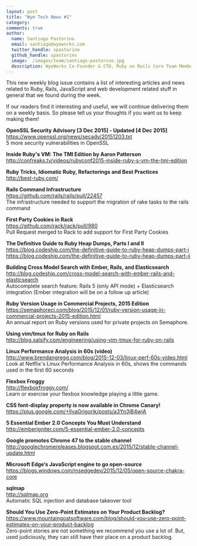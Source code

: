 ```yaml
---
layout: post
title: "Wye Tech News #1"
category:
comments: true
author:
  name: Santiago Pastorino
  email: santiago@wyeworks.com
  twitter_handle: spastorino
  github_handle: spastorino
  image:  /images/team/santiago-pastorino.jpg
  description: WyeWorks Co-Founder & CTO, Ruby on Rails Core Team Member
---
```


This new weekly blog issue contains a list of interesting articles and
news related to Ruby, Rails, JavaScript and web development related
stuff in general that we found during the week.

If our readers find it interesting and useful, we will continue
delivering them on a weekly basis. So please tell us your thoughts if
you want us to keep making them!

<!--more-->

**OpenSSL Security Advisory [3 Dec 2015] - Updated [4 Dec 2015]**<br/>
https://www.openssl.org/news/secadv/20151203.txt<br/>
5 more security vulnerabilities in OpenSSL

**Inside Ruby's VM: The TMI Edition by Aaron Patterson**<br/>
http://confreaks.tv/videos/rubyconf2015-inside-ruby-s-vm-the-tmi-edition

**Ruby Tricks, Idiomatic Ruby, Refactorings and Best Practices**<br/>
http://best-ruby.com/

**Rails Command Infrastructure**<br/>
https://github.com/rails/rails/pull/22457<br/>
The infrastructure needed to support the migration of rake tasks to the rails command

**First Party Cookies in Rack**<br/>
https://github.com/rack/rack/pull/980<br/>
Pull Request merged to Rack to add support for First Party Cookies

**The Definitive Guide to Ruby Heap Dumps, Parts I and II**<br/>
https://blog.codeship.com/the-definitive-guide-to-ruby-heap-dumps-part-i<br/>
https://blog.codeship.com/the-definitive-guide-to-ruby-heap-dumps-part-ii

**Building Cross Model Search with Ember, Rails, and
Elasticsearch**<br/>
http://blog.codeship.com/cross-model-search-with-ember-rails-and-elasticsearch<br/>
Autocomplete search feature: Rails 5 (only API mode) + Elasticsearch integration (Ember integration will be on a follow up article)

**Ruby Version Usage in Commercial Projects, 2015 Edition**<br/>
https://semaphoreci.com/blog/2015/12/01/ruby-version-usage-in-commercial-projects-2015-edition.html<br/>
An annual report on Ruby versions used for private projects on Semaphore.

**Using vim/tmux for Ruby on Rails**<br/>
http://blog.salsify.com/engineering/using-vim-tmux-for-ruby-on-rails

**Linux Performance Analysis in 60s (video)**<br/>
http://www.brendangregg.com/blog/2015-12-03/linux-perf-60s-video.html<br/>
Look at Netflix's Linux Performance Analysis in 60s, shows the commands used in the first 60 seconds

**Flexbox Froggy**<br/>
http://flexboxfroggy.com/<br/>
Learn or exercise your flexbox knowledge playing a little game.

**CSS font-display property is now available in Chrome Canary!**<br/>
https://plus.google.com/+IlyaGrigorik/posts/a3Yn3jB4wjA

**5 Essential Ember 2.0 Concepts You Must Understand**<br/>
http://emberigniter.com/5-essential-ember-2.0-concepts

**Google promotes Chrome 47 to the stable channel**<br/>
http://googlechromereleases.blogspot.com.es/2015/12/stable-channel-update.html

**Microsoft Edge’s JavaScript engine to go open-source**<br/>
https://blogs.windows.com/msedgedev/2015/12/05/open-source-chakra-core

**sqlmap**<br/>
http://sqlmap.org<br/>
Automatic SQL injection and database takeover tool

**Should You Use Zero-Point Estimates on Your Product Backlog?**<br/>
https://www.mountaingoatsoftware.com/blog/should-you-use-zero-point-estimates-on-your-product-backlog<br/>
Zero-point stories are not something we recommend you use a lot of. But, used judiciously, they can still have their place on a product backlog.
